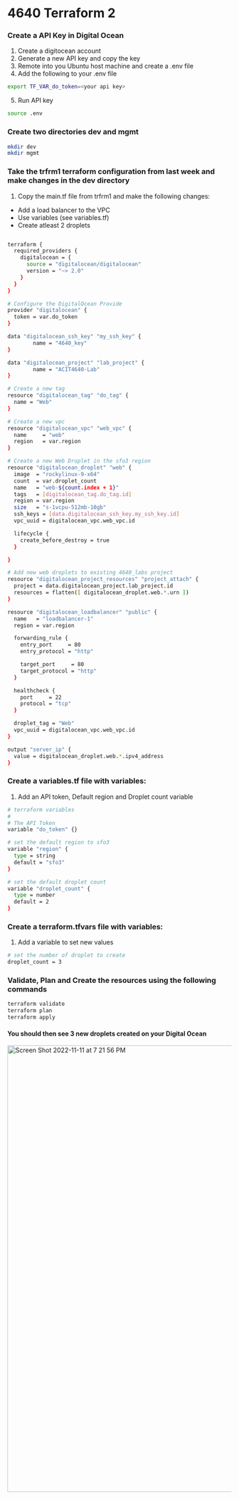 # 4640 Terraform 2

### Create a API Key in Digital Ocean
1. Create a digitocean account
2. Generate a new API key and copy the key
3. Remote into you Ubuntu host machine and create a .env file
4. Add the following to your .env file

```bash
export TF_VAR_do_token=<your api key>
```
5. Run API key
```bash
source .env
```

### Create two directories dev and mgmt
```bash
mkdir dev
mkdir mgmt
```

### Take the trfrm1 terraform configuration from last week and make changes in the dev directory

1. Copy the main.tf file from trfrm1 and make the following changes:
* Add a load balancer to the VPC
* Use variables (see variables.tf)
* Create atleast 2 droplets


```bash

terraform {
  required_providers {
    digitalocean = {
      source = "digitalocean/digitalocean"
      version = "~> 2.0"
    }
  }
}

# Configure the DigitalOcean Provide
provider "digitalocean" {
  token = var.do_token
}

data "digitalocean_ssh_key" "my_ssh_key" {
        name = "4640_key"
}

data "digitalocean_project" "lab_project" {
        name = "ACIT4640-Lab"
}

# Create a new tag
resource "digitalocean_tag" "do_tag" {
  name = "Web"
}

# Create a new vpc
resource "digitalocean_vpc" "web_vpc" {
  name     = "web"
  region   = var.region
}

# Create a new Web Droplet in the sfo3 region
resource "digitalocean_droplet" "web" {
  image  = "rockylinux-9-x64"
  count  = var.droplet_count
  name   = "web-${count.index + 1}"
  tags   = [digitalocean_tag.do_tag.id]
  region = var.region
  size   = "s-1vcpu-512mb-10gb"
  ssh_keys = [data.digitalocean_ssh_key.my_ssh_key.id]
  vpc_uuid = digitalocean_vpc.web_vpc.id

  lifecycle {
    create_before_destroy = true
  }

}

# Add new web droplets to existing 4640_labs project
resource "digitalocean_project_resources" "project_attach" {
  project = data.digitalocean_project.lab_project.id
  resources = flatten([ digitalocean_droplet.web.*.urn ])
}

resource "digitalocean_loadbalancer" "public" {
  name   = "loadbalancer-1"
  region = var.region

  forwarding_rule {
    entry_port     = 80
    entry_protocol = "http"

    target_port     = 80
    target_protocol = "http"
  }

  healthcheck {
    port     = 22
    protocol = "tcp"
  }

  droplet_tag = "Web"
  vpc_uuid = digitalocean_vpc.web_vpc.id
}

output "server_ip" {
  value = digitalocean_droplet.web.*.ipv4_address
}
```

### Create a variables.tf file with variables:
1. Add an API token, Default region and Droplet count variable
```bash
# terraform variables
#
# The API Token
variable "do_token" {}

# set the default region to sfo3
variable "region" {
  type = string
  default = "sfo3"
}

# set the default droplet count
variable "droplet_count" {
  type = number
  default = 2
}
```
### Create a terraform.tfvars file with variables:
1. Add a variable to set new values
```bash
# set the number of droplet to create
droplet_count = 3
```
### Validate, Plan and Create the resources using the following commands
```bash
terraform validate
terraform plan
terraform apply
```

#### You should then see 3 new droplets created on your Digital Ocean
<img width="1001" alt="Screen Shot 2022-11-11 at 7 21 56 PM" src="https://user-images.githubusercontent.com/60679947/201454207-041ad1f6-fbf8-44f0-90b4-d5bff76c7614.png">

